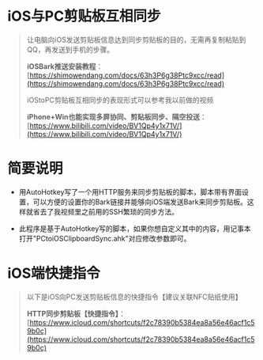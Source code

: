 # iOS与PC剪贴板互相同步

> 让电脑向iOS发送剪贴板信息达到同步剪贴板的目的，无需再复制粘贴到QQ，再发送到手机的步骤。
>
> **iOSBark推送安装教程**：[https://shimowendang.com/docs/63h3P6g38Ptc9xcc/read](https://shimowendang.com/docs/63h3P6g38Ptc9xcc/read)
>
>
> iOStoPC剪贴板互相同步的表现形式可以参考我以前做的视频
>
> **iPhone+Win也能实现多屏协同、剪贴板同步、隔空投送**：[https://www.bilibili.com/video/BV1Qp4y1x71V/](https://www.bilibili.com/video/BV1Qp4y1x71V/)


# 简要说明
* 用AutoHotkey写了一个用HTTP服务来同步剪贴板的脚本，脚本带有界面设置，可以方便的设置你的Bark链接并能够向iOS端发送Bark来同步剪贴板。这样就省去了我视频里之前用的SSH繁琐的同步方法。

* 此程序是基于AutoHotkey写的脚本，如果你想自定义其中的内容，用记事本打开"PCtoiOSClipboardSync.ahk"对应修改参数即可。


# iOS端快捷指令
> 以下是iOS向PC发送剪贴板信息的快捷指令【建议关联NFC贴纸使用】
>
> **HTTP同步剪贴板【快捷指令】**：[https://www.icloud.com/shortcuts/f2c78390b5384ea8a56e46acf1c59b0c](https://www.icloud.com/shortcuts/f2c78390b5384ea8a56e46acf1c59b0c)
  
